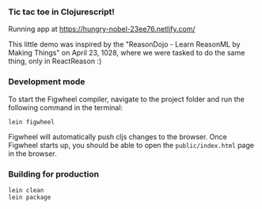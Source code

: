 ### Tic tac toe in Clojurescript!

Running app at https://hungry-nobel-23ee76.netlify.com/

This little demo was inspired by the "ReasonDojo - Learn ReasonML by Making Things" on April 23, 1028, where we were tasked to do the same thing, only in ReactReason :)

### Development mode

To start the Figwheel compiler, navigate to the project folder and run the following command in the terminal:

```
lein figwheel
```

Figwheel will automatically push cljs changes to the browser.
Once Figwheel starts up, you should be able to open the `public/index.html` page in the browser.


### Building for production

```
lein clean
lein package
```
